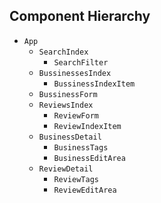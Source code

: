 ## Component Hierarchy

* `App`
  * `SearchIndex`
    * `SearchFilter`
  * `BussinessesIndex`
    * `BussinessIndexItem`
  * `BussinessForm`
  * `ReviewsIndex`
    * `ReviewForm`
    * `ReviewIndexItem`
  * `BusinessDetail`
    * `BusinessTags`
    * `BusinessEditArea`
  * `ReviewDetail`
    * `ReviewTags`
    * `ReviewEditArea`
